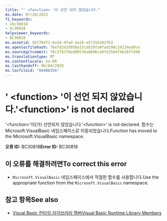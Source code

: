 ```yaml
---
title: "' <function> '이 선언 되지 않았습니다."
ms.date: 07/20/2015
f1_keywords:
- vbc30818
- bc30818
helpviewer_keywords:
- BC30818
ms.assetid: 5bf784f1-ba14-4fad-aa10-e57256102fb3
ms.openlocfilehash: 76e7d2d1d958a15cdb19fa0fad198c19224ed9ce
ms.sourcegitcommit: f8c270376ed905f6a8896ce0fe25b4f4b38ff498
ms.translationtype: MT
ms.contentlocale: ko-KR
ms.lasthandoff: 06/04/2020
ms.locfileid: "84408356"
---
```

# <a name="function-is-not-declared"></a><span data-ttu-id="9c927-102">' \<function> '이 선언 되지 않았습니다.</span><span class="sxs-lookup"><span data-stu-id="9c927-102">'\<function>' is not declared</span></span>
<span data-ttu-id="9c927-103">'\<function>'이(가) 선언되지 않았습니다.</span><span class="sxs-lookup"><span data-stu-id="9c927-103">'\<function>' is not declared.</span></span> <span data-ttu-id="9c927-104">함수는 Microsoft.VisualBasic 네임스페이스로 이동되었습니다.</span><span class="sxs-lookup"><span data-stu-id="9c927-104">Function has moved to the Microsoft.VisualBasic namespace.</span></span>  
  
 <span data-ttu-id="9c927-105">**오류 ID:** BC30818</span><span class="sxs-lookup"><span data-stu-id="9c927-105">**Error ID:** BC30818</span></span>  
  
## <a name="to-correct-this-error"></a><span data-ttu-id="9c927-106">이 오류를 해결하려면</span><span class="sxs-lookup"><span data-stu-id="9c927-106">To correct this error</span></span>  
  
- <span data-ttu-id="9c927-107">`Microsoft.VisualBasic` 네임스페이스에서 적절한 함수를 사용합니다.</span><span class="sxs-lookup"><span data-stu-id="9c927-107">Use the appropriate function from the `Microsoft.VisualBasic` namespace.</span></span>  
  
## <a name="see-also"></a><span data-ttu-id="9c927-108">참고 항목</span><span class="sxs-lookup"><span data-stu-id="9c927-108">See also</span></span>

- [<span data-ttu-id="9c927-109">Visual Basic 런타임 라이브러리 멤버</span><span class="sxs-lookup"><span data-stu-id="9c927-109">Visual Basic Runtime Library Members</span></span>](../language-reference/runtime-library-members.md)
